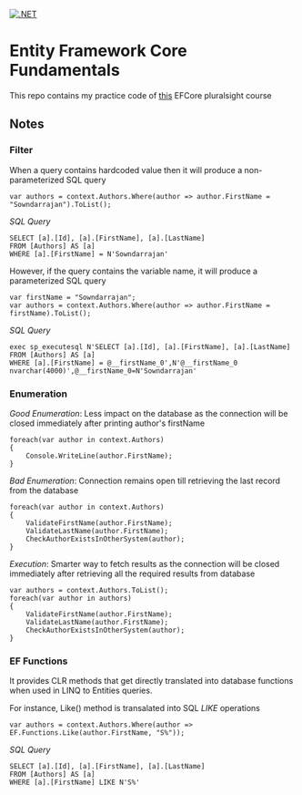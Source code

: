 [![.NET](https://github.com/jsowndarrajan/EFCoreFundamentals/actions/workflows/dotnet.yml/badge.svg)](https://github.com/jsowndarrajan/EFCoreFundamentals/actions/workflows/dotnet.yml)
# Entity Framework Core Fundamentals
This repo contains my practice code of [this](https://app.pluralsight.com/library/courses/ef-core-6-fundamentals/table-of-contents) EFCore pluralsight course

## Notes

### Filter
When a query contains hardcoded value then it will produce a non-parameterized SQL query
```
var authors = context.Authors.Where(author => author.FirstName = "Sowndarrajan").ToList();
```

*SQL Query*
```
SELECT [a].[Id], [a].[FirstName], [a].[LastName]
FROM [Authors] AS [a]
WHERE [a].[FirstName] = N'Sowndarrajan'
```

However, if the query contains the variable name, it will produce a parameterized SQL query
```
var firstName = "Sowndarrajan";
var authors = context.Authors.Where(author => author.FirstName = firstName).ToList();
```
*SQL Query*
```
exec sp_executesql N'SELECT [a].[Id], [a].[FirstName], [a].[LastName]
FROM [Authors] AS [a]
WHERE [a].[FirstName] = @__firstName_0',N'@__firstName_0 nvarchar(4000)',@__firstName_0=N'Sowndarrajan'
```

### Enumeration

*Good Enumeration*: Less impact on the database as the connection will be closed immediately after printing author's firstName
```
foreach(var author in context.Authors)
{
	Console.WriteLine(author.FirstName);
}
```

*Bad Enumeration*: Connection remains open till retrieving the last record from the database
```
foreach(var author in context.Authors)
{
	ValidateFirstName(author.FirstName);
	ValidateLastName(author.FirstName);
	CheckAuthorExistsInOtherSystem(author);
}
```

*Execution*: Smarter way to fetch results as the connection will be closed immediately after retrieving all the required results from database
```
var authors = context.Authors.ToList();
foreach(var author in authors)
{
	ValidateFirstName(author.FirstName);
	ValidateLastName(author.FirstName);
	CheckAuthorExistsInOtherSystem(author);
}
```

### EF Functions
It provides CLR methods that get directly translated into database functions when used in LINQ to Entities queries.

For instance, Like() method is transalated into SQL *LIKE* operations
```
var authors = context.Authors.Where(author => EF.Functions.Like(author.FirstName, "S%"));
```

*SQL Query*
```
SELECT [a].[Id], [a].[FirstName], [a].[LastName]
FROM [Authors] AS [a]
WHERE [a].[FirstName] LIKE N'S%'
```